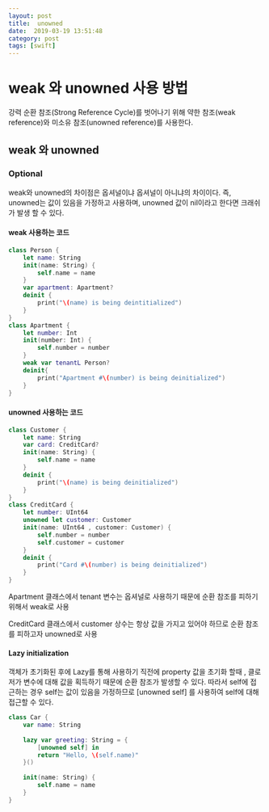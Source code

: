 ```yaml
---
layout: post
title:  unowned
date:  2019-03-19 13:51:48
category: post
tags: [swift]
---
```


# weak 와 unowned 사용 방법

강력 순환 참조(Strong Reference Cycle)를 벗어나기 위해 약한 참조(weak reference)와 미소유 참조(unowned reference)를 사용한다.



## weak 와 unowned



### Optional

weak와 unowned의 차이점은 옵셔널이냐 옵셔널이 아니냐의 차이이다. 즉, unowned는 값이 있음을 가정하고 사용하며, unowned 값이 nil이라고 한다면 크래쉬가 발생 할 수 있다.

#### weak 사용하는 코드

```swift
class Person {
    let name: String
    init(name: String) {
        self.name = name
    }
    var apartment: Apartment?
    deinit {
        print("\(name) is being deintitialized")
    }
}
class Apartment {
    let number: Int
    init(number: Int) {
        self.number = number
    }
    weak var tenantL Person?
    deinit{
        print("Apartment #\(number) is being deinitialized")
    }
}
```



#### unowned 사용하는 코드

```swift
class Customer {
    let name: String
    var card: CreditCard?
    init(name: String) {
        self.name = name
    }
    deinit {
        print("\(name) is being deinitialized")
    }
}
class CreditCard {
    let number: UInt64
    unowned let customer: Customer
    init(name: UInt64 , customer: Customer) {
        self.number = number
        self.customer = customer
    }
    deinit {
        print("Card #\(number) is being deinitialized")
    }
}
```



Apartment 클래스에서 tenant 변수는 옵셔널로 사용하기 때문에 순환 참조를 피하기 위해서 weak로 사용

CreditCard 클래스에서 customer 상수는 항상 값을 가지고 있어야 하므로 순환 참조를 피하고자 unowned로 사용



#### Lazy initialization

객체가 초기화된 후에 Lazy를 통해 사용하기 직전에 property 값을 초기화 할때 , 클로저가 변수에 대해 값을 획득하기 때문에 순환 참조가 발생할 수 있다. 따라서 self에 접근하는 경우 self는 값이 있음을 가정하므로 [unowned self] 를 사용하여 self에 대해 접근할 수 있다.

```swift
class Car {
    var name: String
    
    lazy var greeting: String = {
        [unowned self] in
        return "Hello, \(self.name)"
    }()
    
    init(name: String) {
        self.name = name
    }
}
```



































